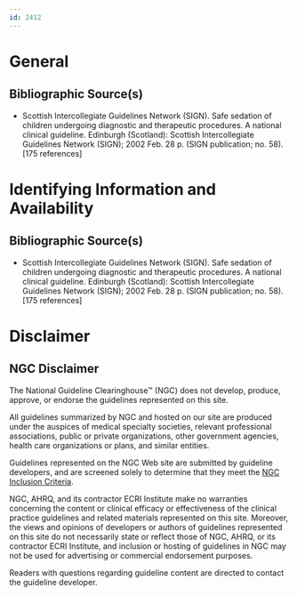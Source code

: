 ```yaml
---
id: 2412
---
```


# General

## Bibliographic Source(s)

- Scottish Intercollegiate Guidelines Network (SIGN). Safe sedation of children undergoing diagnostic and therapeutic procedures. A national clinical guideline. Edinburgh (Scotland): Scottish Intercollegiate Guidelines Network (SIGN); 2002 Feb. 28 p. (SIGN publication; no. 58). [175 references]

# Identifying Information and Availability

## Bibliographic Source(s)

- Scottish Intercollegiate Guidelines Network (SIGN). Safe sedation of children undergoing diagnostic and therapeutic procedures. A national clinical guideline. Edinburgh (Scotland): Scottish Intercollegiate Guidelines Network (SIGN); 2002 Feb. 28 p. (SIGN publication; no. 58). [175 references]

# Disclaimer

## NGC Disclaimer

The National Guideline Clearinghouse™ (NGC) does not develop, produce, approve, or endorse the guidelines represented on this site.

All guidelines summarized by NGC and hosted on our site are produced under the auspices of medical specialty societies, relevant professional associations, public or private organizations, other government agencies, health care organizations or plans, and similar entities.

Guidelines represented on the NGC Web site are submitted by guideline developers, and are screened solely to determine that they meet the [NGC Inclusion Criteria](/help-and-about/summaries/inclusion-criteria).

NGC, AHRQ, and its contractor ECRI Institute make no warranties concerning the content or clinical efficacy or effectiveness of the clinical practice guidelines and related materials represented on this site. Moreover, the views and opinions of developers or authors of guidelines represented on this site do not necessarily state or reflect those of NGC, AHRQ, or its contractor ECRI Institute, and inclusion or hosting of guidelines in NGC may not be used for advertising or commercial endorsement purposes.

Readers with questions regarding guideline content are directed to contact the guideline developer.

